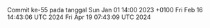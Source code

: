 Commit ke-55 pada tanggal Sun Jan 01 14:00 2023 +0100
Fri Feb 16 14:43:06 UTC 2024
Fri Apr 19 07:43:09 UTC 2024
